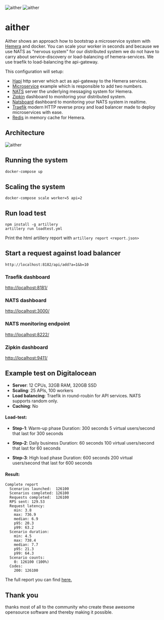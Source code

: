 ![aither](https://github.com/hemerajs/aither/blob/master/logo.png?raw=true)
![aither](https://github.com/hemerajs/aither/blob/master/aither-stack.png?raw=true)
# aither

Aither shows an approach how to bootstrap a microservice system with [Hemera](https://github.com/hemerajs/hemera) and docker.
You can scale your worker in seconds and because we use NATS as “nervous system" for our distributed system we do not have to carry about service-discovery or load-balancing of hemera-services. We use traefik to load-balancing the api-gateway.

This configuration will setup:

* [Hapi](https://github.com/hapijs/hapi) http server which act as api-gateway to the Hemera services.
* [Microservice](https://github.com/hemerajs/aither/blob/master/worker/index.js) example which is responsible to add two numbers.
* [NATS](https://github.com/nats-io/gnatsd) server the underlying messaging system for Hemera.
* [Zipkin](http://zipkin.io/) dashboard to monitoring your distributed system.
* [Natsboard](https://github.com/devfacet/natsboard) dashboard to monitoring your NATS system in realtime.
* [Traefik](https://traefik.io/) modern HTTP reverse proxy and load balancer made to deploy microservices with ease.
* [Redis](https://redis.io) in memory cache for Hemera.

## Architecture

![aither](https://github.com/hemerajs/aither/blob/master/aither-architecture.png?raw=true)

## Running the system
```sh
docker-compose up
```

## Scaling the system
```
docker-compose scale worker=5 api=2
```

## Run load test

```
npm install -g artillery
artillery run loadtest.yml
```
Print the html artillery report with `artillery report <report.json>`

## Start a request against load balancer

```
http://localhost:8182/api/add?a=1&b=10
```

### Traefik dashboard

[http://localhost:8181/](http://localhost:8181/)

### NATS dashboard

[http://localhost:3000/](http://localhost:3000/)

### NATS monitoring endpoint

[http://localhost:8222/](http://localhost:8222/)

### Zipkin dashboard

[http://localhost:9411/](http://localhost:9411/)

## Example test on Digitalocean

* **Server**: 12 CPUs, 32GB RAM, 320GB SSD
* **Scaling**: 25 APIs, 100 workers
* **Load balancing**: Traefik in round-roubin for API services. NATS supports random only.
* **Caching**: No

#### Load-test:
* **Step-1**: Warm-up phase
Duration: 300 seconds
5 virtual users/second that last for 300 seconds

* **Step-2**: Daily business
Duration: 60 seconds
100 virtual users/second that last for 60 seconds

* **Step-3**: High load phase
Duration: 600 seconds
200 virtual users/second that last for 600 seconds

#### Result:
```
Complete report
  Scenarios launched:  126100
  Scenarios completed: 126100
  Requests completed:  126100
  RPS sent: 129.53
  Request latency:
    min: 3.8
    max: 736.9
    median: 6.9
    p95: 20.3
    p99: 63.2
  Scenario duration:
    min: 4.5
    max: 738.4
    median: 7.7
    p95: 21.3
    p99: 64.3
  Scenario counts:
    0: 126100 (100%)
  Codes:
    200: 126100
```

The full report you can find [here.](https://github.com/hemerajs/aither/tree/master/digitalocean-report)

## Thank you
thanks most of all to the community who create these awesome opensource software and thereby making it possible.
